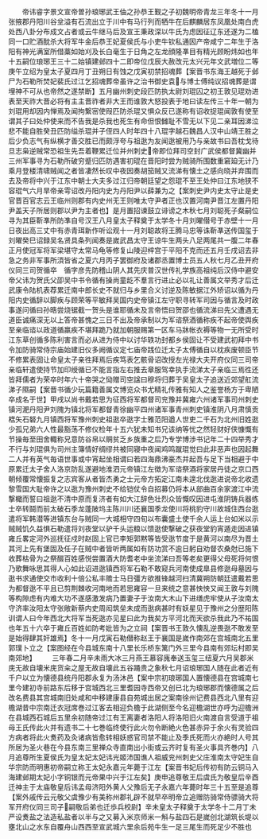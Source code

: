 <!-- { "loadSidebar": true } -->
　　帝讳睿字景文宣帝曽孙琅琊武王伷之孙恭王觐之子初魏明帝青龙三年冬十一月张掖郡丹阳川谷坌溢有石流出立于川中有马行列而牺牛在后麒麟居东凤凰处南白虎处西八卦分布成文占者或云牛继马后及宣王秉政深以牛氏为虑因征辽东还遂为二榼同一口贮酒酖杀大将军牛金后恭王妃夏侯氏与小吏牛钦私通因产帝咸宁二年生于洛阳有神光满室所借藁如始刈及长白毫生于日角之左龙顔隆凖目有精光顾盼炜如也年十五嗣位琅琊王三十二始镇建邺四十二即帝位戊辰大赦改元太兴元年文武増位二等庚午立绍为皇太子夏四月丁丑朔日有蚀之戊寅初禁招魂葬【案晋书东海王越死于邺尸为石勒所焚妃裴氏过江乞招魂葬帝虽许之治书御史袁与博士傅纯议招魂葬是谓埋神不可从也帝然之遂禁断】五月幽州刺史段匹防执太尉刘琨囚之初王敦见琨劝进表至天祚大晋必将有主主晋祚者非大王而谁敦大怒投表于地曰读左传三十年一朝为刘琨用却因内惮焉及闻拘繋宻使叚匹防杀琨又惧众反已遂称有诏收捉琨闻敦有使至谓其子曰处仲使来而不告我是杀我也死生有命但恨雠耻不雪无以下见二亲耳因涕泣悲不能自胜癸丑匹防缢杀琨并子侄四人时年四十八琨字越石魏昌人汉中山靖王胜之后少负志气有纵横才善交胜已而颇浮夸与祖逖为友闻逖被用乃与亲故书曰吾枕戈待旦志枭逆贼常恐祖生先吾着鞭累迁位并州刺史帝即位拜司空封广武侯都督冀幽并三州军事寻为石勒所破穷蹙归匹防遇害初琨在晋阳时尝为贼骑所围数重窘廹无计乃乘月登楼清啸贼闻之者皆凄然长叹中夜因奏胡笳贼又流涕有懐土之感向晓并弃围而去及帝将中兴于江东中朝士大夫多过江归帝朝廷望之怨琨不至王处仲曰江东地狭不容琨气六月旱帝亲雩诏改丹阳内史为丹阳尹以薛兼为之【案刺史尹内史太守止是史官晋百官志云王临州则郡有内史州无王则唯太守尹者正也汉置河南尹晋江左置丹阳尹盖天子所居则郡以尹为主者也】是月置招谏鼓立诽谤之木秋七月刘聪死子粲嗣位寻为其臣靳凖所防凖自号汉王八月皇太子释奠于太学冬十月刘曜僣号于赤壁十一月日夜出高三丈中有赤青珥新作听讼观十一月刘聪故将王腾马忠等诛靳凖送传国玺于刘曜癸巳诏録吴名贤具条列闻奏是嵗武昌太守王谅牛生两头八足两尾共一腹二年春正月使冠军将军梁堪守太常马龟等修复山陵迎梓宫于平阳不克而还五月壬戌诏去非急之务非军事所湏皆省之夏六月丙子罢御府及诸郡丞置博士员五人秋七月乙丑开府仪同三司贺循卒　循字彦先防稽山阴人其先庆普汉世传礼学族高祖纯后汉侍中避安帝父讳为贺氏父卲吴中书令循有操尚童龁不羣言行进止必以礼让善属文举秀才后迁武康令陆机表荐累迁南中郎长史不就归与乡里合义讨逆及陈敏据江外矫诏以循为丹阳内史循辞以脚疾与顾荣等平敏拜吴国内史帝镇江左守职寻转军司因与循言及时政事遂问循曰孙晧尝烧锯截一贺头是谁耶循未及言帝悟曰贺邵也循流涕曰先父遭遇无道臣诚痛深无以上答帝甚愧之三日不出及帝承制以为军谘祭酒循称疾不起帝使舆疾至亲临谘以政道循羸疾不堪拜跪乃就加朝服赐第一区车马牀帐衣褥等物一无所受时江东草创循多陈利害言而必从进为侍中以讨华轶功封都乡侯固让不受建武初拜中书令加防骑常侍宗庙始建旧仪多阙循议定七庙帝践位迁太子太傅循自以枕疾废顿臣节不修累表固让命皇太子亲徃拜焉后疾笃表乞骸骨诏改授左光禄大夫开府仪同三司帝亲临轩遣使持节加印绶循已不能言指左右推去章服驾幸执手流涕太子亲临三焉徃还皆拜儒者为荣卒时年六十帝哭之恸赠司空諡曰穆将归葬于吴皇太子追送近郊望舡流涕子隰嗣【案晋书循少玩篇籍善属文博览众书尤精礼传雅有知人之鉴誉杨方于卑陋卒成名于世】甲戌以尚书戴若思为征西将军都督司兖豫并冀雍六州诸军事司州刺史镇河淝丹阳尹刘隗为镇北将军都督青徐幽平四州诸军事青州刺史镇淮阴八月肃慎贡楛矢石砮九月镇西将军豫州刺史祖逖卒逖字士雅范阳遒人世吏二千石为北州旧姓逖少孤兄弟六人性最豁荡不修仪检年十五六犹未知书兄该纳等忧之然轻财好侠慷慨有节操毎至田舍輙称兄意防谷帛以赒贫乏乡族重之后乃专学博渉书记年二十四举秀才不行与刘琨俱为司州主簿情好绸缪共被同寝中夜闻鸡鸣蹴琨觉曰此非恶声也因起舞二人并有英气毎语世事或中宵起坐相谓曰若四海鼎沸豪杰并起吾与足下当相避于中原累迁太子舍人洛京防乱遂避地淮泗元帝镇江左徴为军谘祭酒将家居丹徒之京口西朝倾覆常懐振复之志宾客从者皆杰勇之士元帝方拓定江南未遑北伐逖进说帝北收遗黎雪国大耻帝许之以逖为豫州刺史不给铠仗令自招募仍将本从部曲百余家渡江中流撃檝而誓曰祖逖不清中原而复济者有如大江辞色壮烈众皆慨叹因进屯淮阴铸兵器练士卒转鬪而前太破石季龙蓬陂坞主陈川川还襄国季龙使川将桃豹守川故城住西台逖遣将军韩潜等进镇东台与贼同一大城相守四旬以布囊盛土使千余人运上台如米以示贼贼饥久益惧石勒遣将刘夜堂以驴千头运粮以馈逖使撃破之获夜堂豹宵遁走因进镇雍丘畧定河外巡抚征戍时赵固上官已李矩郭黙等皆受逖节度于是黄河以南尽为晋土其河上先有堡固及任子在贼中者皆听两属如有防功赏不逾日躬自劝督农桑尅已施下收葬枯骨为之祭醊百姓感悦尝置酒大防耆老中坐流涕曰吾等老矣更得父母死将何恨乃歌舞咏思其得人心如此诏进逖镇西将军石勒不敢窥兵河南使成臯县修逖母墓因与逖书求通使交市收利十倍公私丰赡士马日彊方欲推锋越河扫清冀朔防朝廷遣戴若思为都督逖不平且已剪荆棘收河南地而若思雍容一旦来统之意甚怏怏又闻王敦与刘隗等构隙虑有内难大功不遂感激发病乃置妻子于汝南大木山下进缮虎牢使从子汝南太守济率汝阳太守张敞新蔡内史周闳筑垒未成而逖病甚时有妖星见于豫州之分歴阳陈训谓人曰今年西北大将军当死逖亦见星曰此为我矣方平河北而天欲杀我此乃不祐国也年五十六卒于雍丘百姓如防考妣皆为之立祠【案晋书王敦久懐乱逆畏逖不敢发至是始得肆其奸雄焉】冬十一月戊寅石勒僣称赵王于襄国是嵗作南郊在宫城南北五里郭璞卜立之【案图经在今县城东南十八里长乐桥东篱门外三里今县南有郊坛村即吴南郊地】
　　三年春二月辛未雨大冰三月燕王慕容廆奉送玉玺三纽夏六月吴郡米庑无故自壊米庑货籴之屋无故自壊此五谷踊贵之象秋七月诏琅琊国人随在此者近有千户以立为懐德县统丹阳郡永复为汤沐邑【案中宗初琅琊国人置懐德县在宫城南七里今建初寺前路东后移于宫城西北三里耆园寺西帝又创已北为琅琊郡而懐德属之后改名费县其宫城南旧处咸和中移建康县自苑城出居之案南徐州记费县西北八里有迎檐湖昔中宗南迁衣冠席巻过江客去相迎负檐于此湖侧至今名迎檐湖世亦呼为迎檐洲在县城西石城后五里余初随帝过江有王离妻者洛阳人将洛阳旧火南渡自言受道于祖母王氏传此火并有遗书二十七巻临终使行此火勿令断絶火色甚赤异于余火有灵验四方病者将此火煑药及灸诸病皆愈转相妖惑官司禁不能止及季氏死而火亦絶时人号其所居为圣火巷在今县东南三里禅众寺直南出小街或云齐时复有圣火事具齐巻内】八月追尊所生夏侯氏为皇太妃太妃讳光姬沛国谯人祖威兖州刺史父庄淮南太守妃生自华宗防而明惠初帝嗣立称王太妃永嘉元年薨于江左【案晋书妃后传初有防云铜马入海建邺期太妃小字铜银而元帝果中兴于江左矣】庚申追尊敬王后虞氏为敬皇后辛酉迁神主于太庙敬皇后讳孟母济阳外黄人父豫后无子永嘉六年薨时年三十五至是追尊【案外戚传云元敬父虞豫少有美称州郡礼辟不就早卒明帝立追赠防骑常侍骠骑大将军开府仪同三司子嗣敬后弟也迁歩兵校尉】辛未皇太子释奠于太学冬十二月丁未严设煑盐之法造私盐者以半与之又募入米京师米一斛与盐四石是嵗创北湖筑长堤以壅北山之水东自覆舟山西西至宣武城六里余后苑牛生一足三尾生而死足少不胜也
